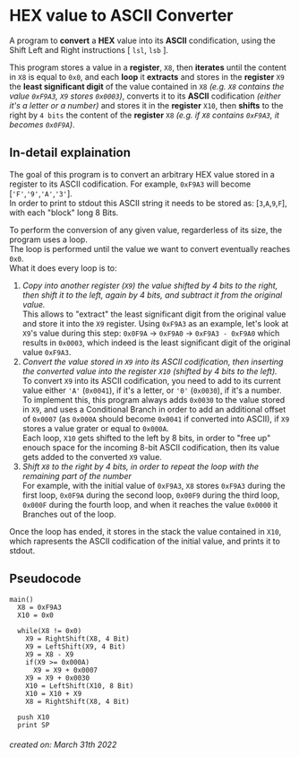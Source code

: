 # HEX value to ASCII Converter
A program to **convert** a **HEX** value into its **ASCII** condification, using the Shift Left and Right instructions [ ``lsl``, ``lsb`` ].  

This program stores a value in a **register**, ``X8``, then **iterates** until the content in ``X8`` is equal to ``0x0``, and each **loop** it **extracts** and stores in the **register** ``X9`` the **least significant digit** of the value contained in ``X8`` _(e.g. ``X8`` contains the value ``0xF9A3``, ``X9`` stores ``0x0003``)_, converts it to its **ASCII** codification _(either it's a letter or a number)_ and stores it in the **register** ``X10``, then **shifts** to the right by ``4 bits`` the content of the **register** ``X8`` _(e.g. if ``X8`` contains ``0xF9A3``, it becomes ``0x0F9A``)_.


## In-detail explaination
The goal of this program is to convert an arbitrary HEX value stored in a register to its ASCII codification. For example, ``0xF9A3`` will become [``'F'``,``'9'``,``'A'``,``'3'``].  
In order to print to stdout this ASCII string it needs to be stored as: [``3``,``A``,``9``,``F``], with each "block" long 8 Bits.  
  
To perform the conversion of any given value, regarderless of its size, the program uses a loop.  
The loop is performed until the value we want to convert eventually reaches ``0x0``.  
What it does every loop is to:
1. _Copy into another register (``X9``) the value shifted by 4 bits to the right, then shift it to the left, again by 4 bits, and subtract it from the original value._  
This allows to "extract" the least significant digit from the original value and store it into the ``X9`` register.
Using ``0xF9A3`` as an example, let's look at ``X9``'s value during this step: ``0x0F9A`` -> ``0xF9A0`` -> ``0xF9A3 - 0xF9A0`` which results in ``0x0003``, which indeed is the least significant digit of the original value ``0xF9A3``.
2. _Convert the value stored in ``X9`` into its ASCII codification, then inserting the converted value into the register ``X10`` (shifted by 4 bits to the left)._  
To convert ``X9`` into its ASCII codification, you need to add to its current value either ``'A'`` (``0x0041``), if it's a letter, or ``'0'`` (``0x0030``), if it's a number. To implement this, this program always adds ``0x0030`` to the value stored in ``X9``, and uses a Conditional Branch in order to add an additional offset of ``0x0007`` (as ``0x000A`` should become ``0x0041`` if converted into ASCII), if ``X9`` stores a value grater or equal to ``0x000A``.  
Each loop, ``X10`` gets shifted to the left by 8 bits, in order to "free up" enouch space for the incoming 8-bit ASCII codification, then its value gets added to the converted ``X9`` value.
3. _Shift ``X8`` to the right by 4 bits, in order to repeat the loop with the remaining part of the number_  
For example, with the initial value of ``0xF9A3``, ``X8`` stores ``0xF9A3`` during the first loop, ``0x0F9A`` during the second loop, ``0x00F9`` during the third loop, ``0x000F`` during the fourth loop, and when it reaches the value ``0x0000`` it Branches out of the loop.
  
Once the loop has ended, it stores in the stack the value contained in ``X10``, which rapresents the ASCII codification of the initial value,  and prints it to stdout.

## Pseudocode
```
main()
  X8 = 0xF9A3
  X10 = 0x0
  
  while(X8 != 0x0)
    X9 = RightShift(X8, 4 Bit)
    X9 = LeftShift(X9, 4 Bit)
    X9 = X8 - X9
    if(X9 >= 0x000A)
      X9 = X9 + 0x0007
    X9 = X9 + 0x0030
    X10 = LeftShift(X10, 8 Bit)
    X10 = X10 + X9
    X8 = RightShift(X8, 4 Bit)
  
  push X10
  print SP
```


###### _created on: March 31th 2022_
 

